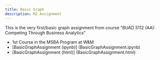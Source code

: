 ```yaml
---
title: Basic Graph
description: M2 Assignment
---
```


This is the very first/basic graph assignment from course "BUAD 5112 (AA): Competing Through Business Analytics"
- 1st Course in the MSBA Program at W&M
- [BasicGraphAssignment (ipynb)] (BasicGraphAssignment.ipynb)
- [BasicGraphAssignment (html)] (BasicGraphAssignment.html)


